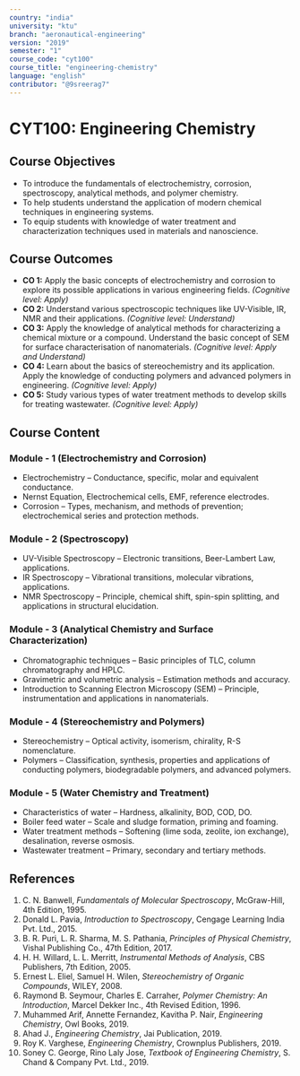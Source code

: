 ```yaml
---
country: "india"
university: "ktu"
branch: "aeronautical-engineering"
version: "2019"
semester: "1"
course_code: "cyt100"
course_title: "engineering-chemistry"
language: "english"
contributor: "@9sreerag7"
---
```


# CYT100: Engineering Chemistry

## Course Objectives
* To introduce the fundamentals of electrochemistry, corrosion, spectroscopy, analytical methods, and polymer chemistry.
* To help students understand the application of modern chemical techniques in engineering systems.
* To equip students with knowledge of water treatment and characterization techniques used in materials and nanoscience.

## Course Outcomes
* **CO 1:** Apply the basic concepts of electrochemistry and corrosion to explore its possible applications in various engineering fields. *(Cognitive level: Apply)*
* **CO 2:** Understand various spectroscopic techniques like UV-Visible, IR, NMR and their applications. *(Cognitive level: Understand)*
* **CO 3:** Apply the knowledge of analytical methods for characterizing a chemical mixture or a compound. Understand the basic concept of SEM for surface characterisation of nanomaterials. *(Cognitive level: Apply and Understand)*
* **CO 4:** Learn about the basics of stereochemistry and its application. Apply the knowledge of conducting polymers and advanced polymers in engineering. *(Cognitive level: Apply)*
* **CO 5:** Study various types of water treatment methods to develop skills for treating wastewater. *(Cognitive level: Apply)*

## Course Content

### Module - 1 (Electrochemistry and Corrosion)
* Electrochemistry – Conductance, specific, molar and equivalent conductance.
* Nernst Equation, Electrochemical cells, EMF, reference electrodes.
* Corrosion – Types, mechanism, and methods of prevention; electrochemical series and protection methods.

### Module - 2 (Spectroscopy)
* UV-Visible Spectroscopy – Electronic transitions, Beer-Lambert Law, applications.
* IR Spectroscopy – Vibrational transitions, molecular vibrations, applications.
* NMR Spectroscopy – Principle, chemical shift, spin-spin splitting, and applications in structural elucidation.

### Module - 3 (Analytical Chemistry and Surface Characterization)
* Chromatographic techniques – Basic principles of TLC, column chromatography and HPLC.
* Gravimetric and volumetric analysis – Estimation methods and accuracy.
* Introduction to Scanning Electron Microscopy (SEM) – Principle, instrumentation and applications in nanomaterials.

### Module - 4 (Stereochemistry and Polymers)
* Stereochemistry – Optical activity, isomerism, chirality, R-S nomenclature.
* Polymers – Classification, synthesis, properties and applications of conducting polymers, biodegradable polymers, and advanced polymers.

### Module - 5 (Water Chemistry and Treatment)
* Characteristics of water – Hardness, alkalinity, BOD, COD, DO.
* Boiler feed water – Scale and sludge formation, priming and foaming.
* Water treatment methods – Softening (lime soda, zeolite, ion exchange), desalination, reverse osmosis.
* Wastewater treatment – Primary, secondary and tertiary methods.

## References
1. C. N. Banwell, *Fundamentals of Molecular Spectroscopy*, McGraw-Hill, 4th Edition, 1995.  
2. Donald L. Pavia, *Introduction to Spectroscopy*, Cengage Learning India Pvt. Ltd., 2015.  
3. B. R. Puri, L. R. Sharma, M. S. Pathania, *Principles of Physical Chemistry*, Vishal Publishing Co., 47th Edition, 2017.  
4. H. H. Willard, L. L. Merritt, *Instrumental Methods of Analysis*, CBS Publishers, 7th Edition, 2005.  
5. Ernest L. Eliel, Samuel H. Wilen, *Stereochemistry of Organic Compounds*, WILEY, 2008.  
6. Raymond B. Seymour, Charles E. Carraher, *Polymer Chemistry: An Introduction*, Marcel Dekker Inc., 4th Revised Edition, 1996.  
7. Muhammed Arif, Annette Fernandez, Kavitha P. Nair, *Engineering Chemistry*, Owl Books, 2019.  
8. Ahad J., *Engineering Chemistry*, Jai Publication, 2019.  
9. Roy K. Varghese, *Engineering Chemistry*, Crownplus Publishers, 2019.  
10. Soney C. George, Rino Laly Jose, *Textbook of Engineering Chemistry*, S. Chand & Company Pvt. Ltd., 2019.
